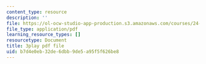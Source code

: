 ```yaml
---
content_type: resource
description: ''
file: https://ol-ocw-studio-app-production.s3.amazonaws.com/courses/24-908-creole-language-and-caribbean-identities-spring-2017/b7d4e0eb32de6dbb9de5a95f5f626be8_T8IjB94ka2g.pdf
file_type: application/pdf
learning_resource_types: []
resourcetype: Document
title: 3play pdf file
uid: b7d4e0eb-32de-6dbb-9de5-a95f5f626be8
---
```

